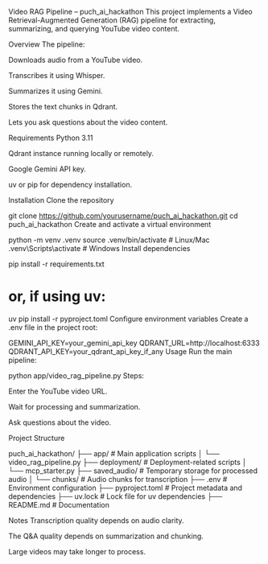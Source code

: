 Video RAG Pipeline – puch_ai_hackathon
This project implements a Video Retrieval-Augmented Generation (RAG) pipeline for extracting, summarizing, and querying YouTube video content.

Overview
The pipeline:

Downloads audio from a YouTube video.

Transcribes it using Whisper.

Summarizes it using Gemini.

Stores the text chunks in Qdrant.

Lets you ask questions about the video content.

Requirements
Python 3.11

Qdrant instance running locally or remotely.

Google Gemini API key.

uv or pip for dependency installation.

Installation
Clone the repository


git clone https://github.com/yourusername/puch_ai_hackathon.git
cd puch_ai_hackathon
Create and activate a virtual environment


python -m venv .venv
source .venv/bin/activate   # Linux/Mac
.venv\Scripts\activate      # Windows
Install dependencies


pip install -r requirements.txt
# or, if using uv:
uv pip install -r pyproject.toml
Configure environment variables
Create a .env file in the project root:


GEMINI_API_KEY=your_gemini_api_key
QDRANT_URL=http://localhost:6333
QDRANT_API_KEY=your_qdrant_api_key_if_any
Usage
Run the main pipeline:


python app/video_rag_pipeline.py
Steps:

Enter the YouTube video URL.

Wait for processing and summarization.

Ask questions about the video.

Project Structure

puch_ai_hackathon/
  ├── app/                  # Main application scripts
  │   └── video_rag_pipeline.py
  ├── deployment/           # Deployment-related scripts
  │   └── mcp_starter.py
  ├── saved_audio/          # Temporary storage for processed audio
  │   └── chunks/           # Audio chunks for transcription
  ├── .env                   # Environment configuration
  ├── pyproject.toml         # Project metadata and dependencies
  ├── uv.lock                # Lock file for uv dependencies
  ├── README.md              # Documentation

Notes
Transcription quality depends on audio clarity.

The Q&A quality depends on summarization and chunking.

Large videos may take longer to process.